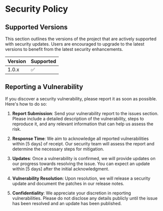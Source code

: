 # Security Policy

## Supported Versions

This section outlines the versions of the project that are actively supported with security updates. Users are encouraged to upgrade to the latest versions to benefit from the latest security enhancements.

| Version | Supported          |
| ------- | ------------------ |
| 1.0.x   | :white_check_mark: |


## Reporting a Vulnerability

If you discover a security vulnerability, please report it as soon as possible. Here's how to do so:

1. **Report Submission**: Send your vulnerability report to the issues section. Please include a detailed description of the vulnerability, steps to reproduce it, and any relevant information that can help us assess the risk.

2. **Response Time**: We aim to acknowledge all reported vulnerabilities within [5 days] of receipt. Our security team will assess the report and determine the necessary steps for mitigation.

3. **Updates**: Once a vulnerability is confirmed, we will provide updates on our progress towards resolving the issue. You can expect an update within [5 days] after the initial acknowledgment.

4. **Vulnerability Resolution**: Upon resolution, we will release a security update and document the patches in our release notes. 

5. **Confidentiality**: We appreciate your discretion in reporting vulnerabilities. Please do not disclose any details publicly until the issue has been resolved and an update has been published.
